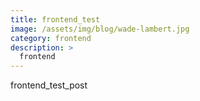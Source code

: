 ```yaml
---
title: frontend_test
image: /assets/img/blog/wade-lambert.jpg
category: frontend
description: >
  frontend
---
```


frontend_test_post